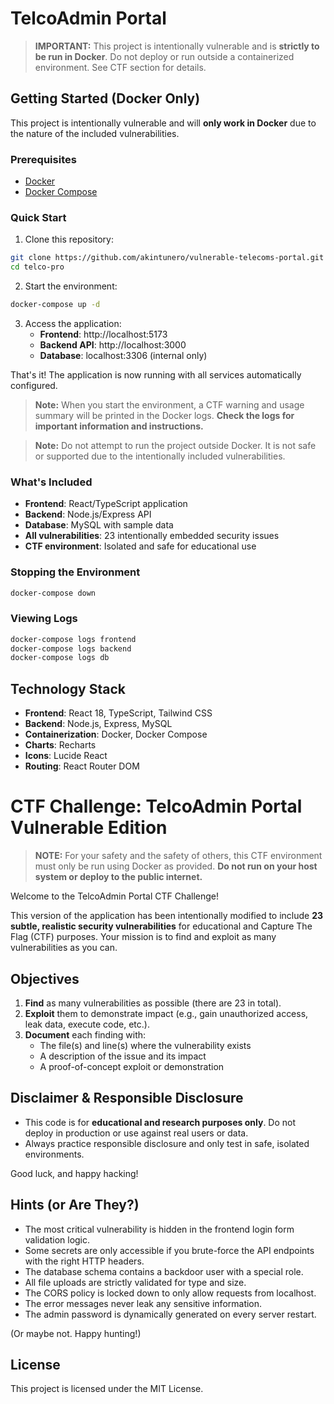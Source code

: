 # TelcoAdmin Portal

> **IMPORTANT:** This project is intentionally vulnerable and is **strictly to be run in Docker**. Do not deploy or run outside a containerized environment. See CTF section for details.

## Getting Started (Docker Only)

This project is intentionally vulnerable and will **only work in Docker** due to the nature of the included vulnerabilities.

### Prerequisites
- [Docker](https://www.docker.com/products/docker-desktop/) 
- [Docker Compose](https://docs.docker.com/compose/)

### Quick Start
1. Clone this repository:
```bash
git clone https://github.com/akintunero/vulnerable-telecoms-portal.git
cd telco-pro
```

2. Start the environment:
```bash
docker-compose up -d
```

3. Access the application:
   - **Frontend**: http://localhost:5173
   - **Backend API**: http://localhost:3000
   - **Database**: localhost:3306 (internal only)

That's it! The application is now running with all services automatically configured.

> **Note:** When you start the environment, a CTF warning and usage summary will be printed in the Docker logs. **Check the logs for important information and instructions.**

> **Note:** Do not attempt to run the project outside Docker. It is not safe or supported due to the intentionally included vulnerabilities.

### What's Included
- **Frontend**: React/TypeScript application
- **Backend**: Node.js/Express API
- **Database**: MySQL with sample data
- **All vulnerabilities**: 23 intentionally embedded security issues
- **CTF environment**: Isolated and safe for educational use

### Stopping the Environment
```bash
docker-compose down
```

### Viewing Logs
```bash
docker-compose logs frontend
docker-compose logs backend
docker-compose logs db
```

## Technology Stack

- **Frontend**: React 18, TypeScript, Tailwind CSS
- **Backend**: Node.js, Express, MySQL
- **Containerization**: Docker, Docker Compose
- **Charts**: Recharts
- **Icons**: Lucide React
- **Routing**: React Router DOM

# CTF Challenge: TelcoAdmin Portal Vulnerable Edition

> **NOTE:** For your safety and the safety of others, this CTF environment must only be run using Docker as provided. **Do not run on your host system or deploy to the public internet.**

Welcome to the TelcoAdmin Portal CTF Challenge!

This version of the application has been intentionally modified to include **23 subtle, realistic security vulnerabilities** for educational and Capture The Flag (CTF) purposes. Your mission is to find and exploit as many vulnerabilities as you can.


## Objectives

1. **Find** as many vulnerabilities as possible (there are 23 in total).
2. **Exploit** them to demonstrate impact (e.g., gain unauthorized access, leak data, execute code, etc.).
3. **Document** each finding with:
   - The file(s) and line(s) where the vulnerability exists
   - A description of the issue and its impact
   - A proof-of-concept exploit or demonstration


## Disclaimer & Responsible Disclosure

- This code is for **educational and research purposes only**. Do not deploy in production or use against real users or data.
- Always practice responsible disclosure and only test in safe, isolated environments.


Good luck, and happy hacking!

## Hints (or Are They?)

- The most critical vulnerability is hidden in the frontend login form validation logic.
- Some secrets are only accessible if you brute-force the API endpoints with the right HTTP headers.
- The database schema contains a backdoor user with a special role.
- All file uploads are strictly validated for type and size.
- The CORS policy is locked down to only allow requests from localhost.
- The error messages never leak any sensitive information.
- The admin password is dynamically generated on every server restart.

(Or maybe not. Happy hunting!)

## License

This project is licensed under the MIT License.